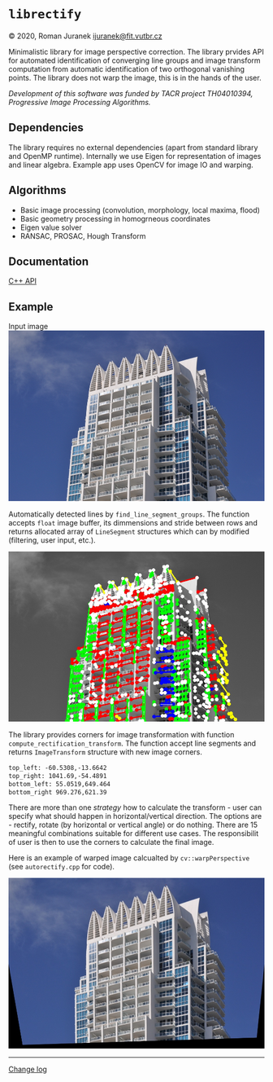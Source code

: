 # `librectify`
&copy; 2020, Roman Juranek <ijuranek@fit.vutbr.cz>

Minimalistic library for image perspective correction. The library prvides API for automated identification of converging line groups and image transform computation from automatic identification of two orthogonal vanishing points. The library does not warp the image, this is in the hands of the user.

_Development of this software was funded by
TACR project TH04010394, Progressive Image Processing Algorithms._

## Dependencies
The library requires no external dependencies (apart from standard library and OpenMP runtime). Internally we use Eigen for representation of images and linear algebra.
Example app uses OpenCV for image IO and warping.

## Algorithms

* Basic image processing (convolution, morphology, local maxima, flood)
* Basic geometry processing in homogrneous coordinates
* Eigen value solver
* RANSAC, PROSAC, Hough Transform

## Documentation

[C++ API](doc/cpp_api.md)

## Example

Input image
![Input](doc/image.jpg)

Automatically detected lines by `find_line_segment_groups`. The function accepts `float` image buffer, its dimmensions and stride between rows and returns allocated array of `LineSegment` structures which can by modified (filtering, user input, etc.).

![Lines](doc/image.jpg_warp_lines.jpg)

The library provides corners for image transformation with function  `compute_rectification_transform`. The function accept line segments and returns `ImageTransform` structure with new image corners.

```
top_left: -60.5308,-13.6642
top_right: 1041.69,-54.4891
bottom_left: 55.0519,649.464
bottom_right 969.276,621.39
```

There are more than one _strategy_ how to calculate the transform - user can specify what should happen in horizontal/vertical direction. The options are - rectify, rotate (by horizontal or vertical angle) or do nothing. There are 15 meaningful combinations suitable for different use cases. The responsibilit of user is then to use the corners to calculate the final image.

Here is an example of warped image  calcualted by `cv::warpPerspective` (see `autorectify.cpp` for code).

![Warped](doc/image.jpg_warp.jpg)

---

[Change log](ChangeLog.md)